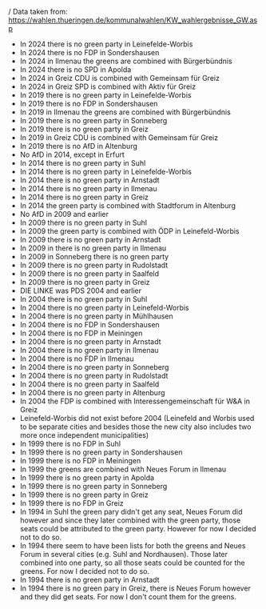 / Data taken from: https://wahlen.thueringen.de/kommunalwahlen/KW_wahlergebnisse_GW.asp
- In 2024 there is no green party in Leinefelde-Worbis
- In 2024 there is no FDP in Sondershausen
- In 2024 in Ilmenau the greens are combined with Bürgerbündnis
- In 2024 there is no SPD in Apolda
- In 2024 in Greiz CDU is combined with Gemeinsam für Greiz
- In 2024 in Greiz SPD is combined with Aktiv für Greiz
- In 2019 there is no green party in Leinefelde-Worbis
- In 2019 there is no FDP in Sondershausen
- In 2019 in Ilmenau the greens are combined with Bürgerbündnis
- In 2019 there is no green party in Sonneberg
- In 2019 there is no green party in Greiz
- In 2019 in Greiz CDU is combined with Gemeinsam für Greiz
- In 2019 there is no AfD in Altenburg
- No AfD in 2014, except in Erfurt
- In 2014 there is no green party in Suhl
- In 2014 there is no green party in Leinefelde-Worbis
- In 2014 there is no green party in Arnstadt
- In 2014 there is no green party in Ilmenau
- In 2014 there is no green party in Greiz
- In 2014 the green party is combined with Stadtforum in Altenburg
- No AfD in 2009 and earlier
- In 2009 there is no green party in Suhl
- In 2009 the green party is combined with ÖDP in Leinefeld-Worbis
- In 2009 there is no green party in Arnstadt
- In 2009 in there is no green party in Ilmenau
- In 2009 in Sonneberg there is no green party
- In 2009 there is no green party in Rudolstadt
- In 2009 there is no green party in Saalfeld
- In 2009 there is no green party in Greiz
- DIE LINKE was PDS 2004 and earlier
- In 2004 there is no green party in Suhl
- In 2004 there is no green party in Leinefeld-Worbis
- In 2004 there is no green party in Mühlhausen
- In 2004 there is no FDP in Sondershausen
- In 2004 there is no FDP in Meiningen
- In 2004 there is no green party in Arnstadt
- In 2004 there is no green party in Ilmenau
- In 2004 there is no FDP in Ilmenau
- In 2004 there is no green party in Sonneberg
- In 2004 there is no green party in Rudolstadt
- In 2004 there is no green party in Saalfeld
- In 2004 there is no green party in Altenburg
- In 2004 the FDP is combined with Interessengemeinschaft für W&A in Greiz
- Leinefeld-Worbis did not exist before 2004 (Leinefeld and Worbis used to be separate cities and besides those the new city also includes two more once independent municipalities)
- In 1999 there is no FDP in Suhl
- In 1999 there is no green party in Sondershausen
- In 1999 there is no FDP in Meiningen
- In 1999 the greens are combined with Neues Forum in Ilmenau
- In 1999 there is no green party in Apolda
- In 1999 there is no green party in Sonneberg
- In 1999 there is no green party in Greiz
- In 1999 there is no FDP in Greiz
- In 1994 in Suhl the green pary didn't get any seat, Neues Forum did however and since they later combined with the green party, those seats could be attributed to the green party. However for now I decided not to do so.
- In 1994 there seem to have been lists for both the greens and Neues Forum in several cities (e.g. Suhl and Nordhausen). Those later combined into one party, so all those seats could be counted for the greens. For now I decided not to do so.
- In 1994 there is no green party in Arnstadt
- In 1994 there is no green pary in Greiz, there is Neues Forum however and they did get seats. For now I don't count them for the greens.